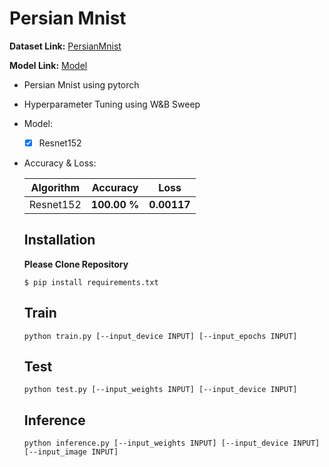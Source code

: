 # Persian Mnist


  **Dataset Link:** [PersianMnist](https://drive.google.com/drive/folders/1NNgHrH5bu8ib4z5xciDHdhEP4fmvQv2o?usp=sharing)
  
  **Model Link:** [Model](https://drive.google.com/file/d/15zd5_zM_xmqlw3EocyRPNQNpZ4vUM38q/view?usp=sharing)

  - Persian Mnist using pytorch
  
  - Hyperparameter Tuning using W&B Sweep

  - Model:

    - [x]  Resnet152


  - Accuracy & Loss:

    Algorithm | Accuracy | Loss |
    ------------- | ------------- | ------------- |
    Resnet152 | **100.00 %** | **0.00117** |
    

      ## Installation
      
       **Please Clone Repository**
       
      ```
      $ pip install requirements.txt
      ```
      

     ## Train
           
      ```
      python train.py [--input_device INPUT] [--input_epochs INPUT]
      ```                             

    ## Test
           
      ```
      python test.py [--input_weights INPUT] [--input_device INPUT]
      ```  
      
    ## Inference
           
      ```
      python inference.py [--input_weights INPUT] [--input_device INPUT] [--input_image INPUT]
      ```  
